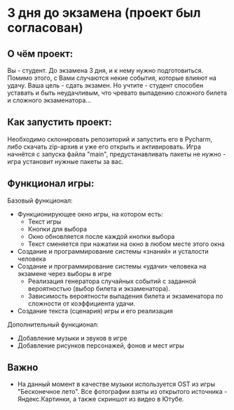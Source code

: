 # 3 дня до экзамена (проект был согласован)

## О чём проект:
   Вы - студент. До экзамена 3 дня, и к нему нужно подготовиться. Помимо этого, с Вами случаются некие события, которые влияют на удачу.
   Ваша цель - сдать экзамен. Но учтите - студент способен уставать и быть неудачливым, что чревато выпадению сложного билета и сложного экзаменатора...
    
## Как запустить проект:
   Необходимо склонировать репозиторий и запустить его в Pycharm, либо скачать zip-архив и уже его открыть и активировать.
   Игра начнётся с запуска файла "main", предустанавливать пакеты не нужно - игра установит нужные пакеты за вас.

## Функционал игры:

Базовый функционал:
- Функционирующее окно игры, на котором есть:
    - Текст игры
    - Кнопки для выбора
    - Окно обновляется после каждой кнопки выбора
    - Текст сменяется при нажатии на окно в любом месте этого окна
- Создание и программирование системы «знаний» и усталости человека
- Создание и программирование системы «удачи» человека на экзамене через выборы в игре
    - Реализация генератора случайных событий с заданной вероятностью (выбор билета и экзаменатора).
    - Зависимость вероятности выпадения билета и экзаменатора по сложности от коэффициента удачи.
- Создание текста (сценария) игры и его реализация

Дополнительный функционал:
- Добавление музыки и звуков в игре
- Добавление рисунков персонажей, фонов и мест игры

## Важно
- На данный момент в качестве музыки используется OST из игры "Бесконечное лето". Все фотографии взяты из открытого источника - Яндекс.Картинки,
а также скриншот из видео в Ютубе.
